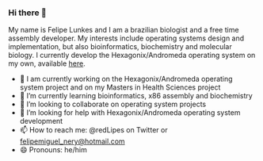 ### Hi there 👋

My name is Felipe Lunkes and I am a brazilian biologist and a free time assembly developer. My interests include operating systems design and implementation, but also bioinformatics, biochemistry and molecular biology. I currently develop the Hexagonix/Andromeda operating system on my own, available [here](https://github.com/hexagonix/Distro).

- 🔭 I am currently working on the Hexagonix/Andromeda operating system project and on my Masters in Health Sciences project
- 🌱 I’m currently learning bioinformatics, x86 assembly and biochemistry
- 👯 I’m looking to collaborate on operating system projects
- 🤔 I’m looking for help with Hexagonix/Andromeda operating system development
- 📫 How to reach me: @redLipes on Twitter or felipemiguel_nery@hotmail.com
- 😄 Pronouns: he/him

